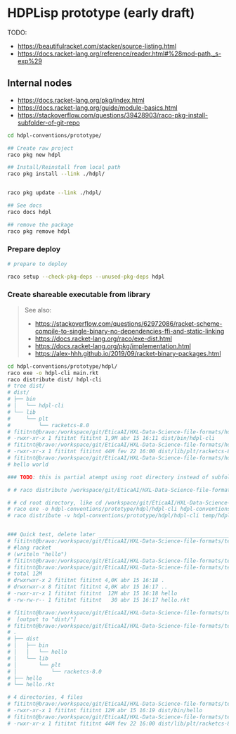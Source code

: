 # HDPLisp prototype (early draft)


TODO:
- https://beautifulracket.com/stacker/source-listing.html
- https://docs.racket-lang.org/reference/reader.html#%28mod-path._s-exp%29

## Internal nodes
- <https://docs.racket-lang.org/pkg/index.html>
- <https://docs.racket-lang.org/guide/module-basics.html>
- <https://stackoverflow.com/questions/39428903/raco-pkg-install-subfolder-of-git-repo>


```bash
cd hdpl-conventions/prototype/

## Create raw project
raco pkg new hdpl

## Install/Reinstall from local path
raco pkg install --link ./hdpl/


raco pkg update --link ./hdpl/

## See docs
raco docs hdpl

## remove the package
raco pkg remove hdpl

```

### Prepare deploy

```bash
# prepare to deploy

raco setup --check-pkg-deps --unused-pkg-deps hdpl
```

### Create shareable executable from library
> See also:
> - https://stackoverflow.com/questions/62972086/racket-scheme-compile-to-single-binary-no-dependencies-ffi-and-static-linking
> - https://docs.racket-lang.org/raco/exe-dist.html
> - https://docs.racket-lang.org/pkg/implementation.html
> - https://alex-hhh.github.io/2019/09/racket-binary-packages.html


```bash
cd hdpl-conventions/prototype/hdpl/
raco exe -o hdpl-cli main.rkt
raco distribute dist/ hdpl-cli
# tree dist/
# dist/
# ├── bin
# │   └── hdpl-cli
# └── lib
#     └── plt
#         └── racketcs-8.0
# fititnt@bravo:/workspace/git/EticaAI/HXL-Data-Science-file-formats/hdpl-conventions/prototype/hdpl$ ls -lha dist/bin/hdpl-cli 
# -rwxr-xr-x 1 fititnt fititnt 1,9M abr 15 16:11 dist/bin/hdpl-cli
# fititnt@bravo:/workspace/git/EticaAI/HXL-Data-Science-file-formats/hdpl-conventions/prototype/hdpl$ ls -lha dist/lib/plt/racketcs-8.0 
# -rwxr-xr-x 1 fititnt fititnt 44M fev 22 16:00 dist/lib/plt/racketcs-8.0
# fititnt@bravo:/workspace/git/EticaAI/HXL-Data-Science-file-formats/hdpl-conventions/prototype/hdpl$ ./dist/bin/hdpl-cli 
# hello world

### TODO: this is partial atempt using root directory instead of subfolder

# # raco distribute /workspace/git/EticaAI/HXL-Data-Science-file-formats/temp/hdpl-cli/

# # cd root directory, like cd /workspace/git/EticaAI/HXL-Data-Science-file-formats/
# raco exe -o hdpl-conventions/prototype/hdpl/hdpl-cli hdpl-conventions/prototype/hdpl/main.rkt
# raco distribute -v hdpl-conventions/prototype/hdpl/hdpl-cli temp/hdpl-cli/


### Quick test, delete later ___________________________________________________
# fititnt@bravo:/workspace/git/EticaAI/HXL-Data-Science-file-formats/temp/hello-racket$ cat hello.rkt 
# #lang racket
# (writeln "hello")
# fititnt@bravo:/workspace/git/EticaAI/HXL-Data-Science-file-formats/temp/hello-racket$ raco exe hello.rkt 
# fititnt@bravo:/workspace/git/EticaAI/HXL-Data-Science-file-formats/temp/hello-racket$ ls -lha
# total 12M
# drwxrwxr-x 2 fititnt fititnt 4,0K abr 15 16:18 .
# drwxrwxr-x 8 fititnt fititnt 4,0K abr 15 16:17 ..
# -rwxr-xr-x 1 fititnt fititnt  12M abr 15 16:18 hello
# -rw-rw-r-- 1 fititnt fititnt   30 abr 15 16:17 hello.rkt

# fititnt@bravo:/workspace/git/EticaAI/HXL-Data-Science-file-formats/temp/hello-racket$ raco distribute -v dist/ hello
#  [output to "dist/"]
# fititnt@bravo:/workspace/git/EticaAI/HXL-Data-Science-file-formats/temp/hello-racket$ tree
# .
# ├── dist
# │   ├── bin
# │   │   └── hello
# │   └── lib
# │       └── plt
# │           └── racketcs-8.0
# ├── hello
# └── hello.rkt

# 4 directories, 4 files
# fititnt@bravo:/workspace/git/EticaAI/HXL-Data-Science-file-formats/temp/hello-racket$ ls -lha dist/bin/hello 
# -rwxr-xr-x 1 fititnt fititnt 12M abr 15 16:19 dist/bin/hello
# fititnt@bravo:/workspace/git/EticaAI/HXL-Data-Science-file-formats/temp/hello-racket$ ls -lha dist/lib/plt/racketcs-8.0 
# -rwxr-xr-x 1 fititnt fititnt 44M fev 22 16:00 dist/lib/plt/racketcs-8.0


```